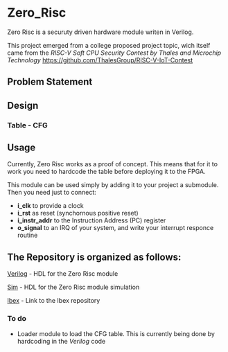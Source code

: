 # Zero_Risc

Zero Risc is a securuty driven hardware module writen in Verilog. 

This project emerged from a college proposed project topic, wich itself came from the *RISC-V Soft CPU Security Contest by Thales and Microchip Technology*
https://github.com/ThalesGroup/RISC-V-IoT-Contest

## Problem Statement


## Design

### Table - CFG


### 




## Usage

Currently, Zero Risc works as a proof of concept. This means that for it to work you need to hardcode the table before deploying it to the FPGA.

This module can be used simply by adding it to your project a submodule. Then you need just to connect:
  * **i_clk** to provide a clock 
  * **i_rst** as reset (synchornous positive reset)
  * **i_instr_addr**  to the Instruction Address (PC) register
  * **o_signal** to an IRQ of your system, and write your interrupt responce routine


## The Repository is organized as follows:

  [Verilog](verilog) - HDL for the Zero Risc module

  [Sim](sim) - HDL for the Zero Risc module simulation

  [Ibex](ibex) - Link to the Ibex repository  


### To do
* Loader module to load the CFG table. This is currently being done by hardcoding in the *Verilog* code  
